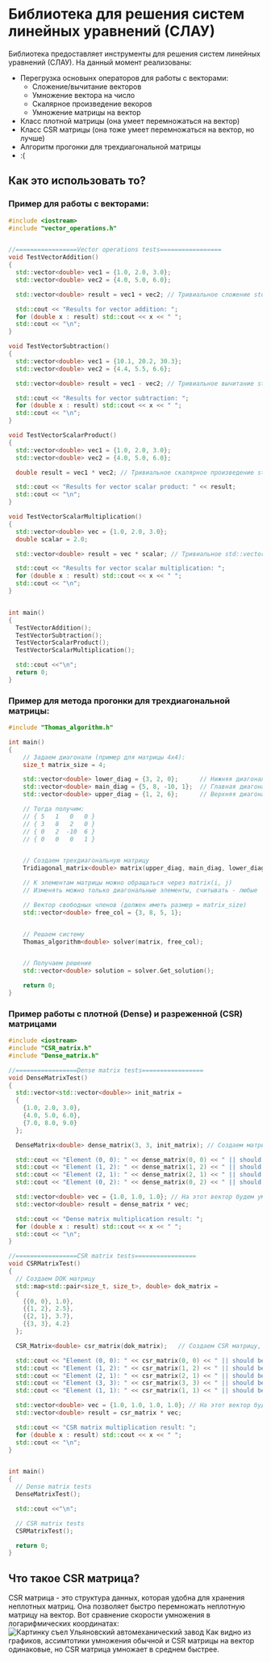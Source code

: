 # Библиотека для решения систем линейных уравнений (СЛАУ)

Библиотека предоставляет инструменты для решения систем линейных уравнений (СЛАУ). На данный момент реализованы:
- Перегрузка основынх операторов для работы с векторами:
    - Сложение/вычитание векторов
    - Умножение вектора на число
    - Скалярное произведение векоров
    - Умножение матрицы на вектор
- Класс плотной матрицы (она умеет перемножаться на вектор)
- Класс CSR матрицы (она тоже умеет перемножаться на вектор, но лучше)
- Алгоритм прогонки для трехдиагональной матрицы
- :(

## Как это использовать то?
### Пример для работы с векторами:
```cxx
#include <iostream>
#include "vector_operations.h"


//=================Vector operations tests=================
void TestVectorAddition()
{
  std::vector<double> vec1 = {1.0, 2.0, 3.0};
  std::vector<double> vec2 = {4.0, 5.0, 6.0};

  std::vector<double> result = vec1 + vec2; // Тривиальное сложение std::vector<T>

  std::cout << "Results for vector addition: ";
  for (double x : result) std::cout << x << " ";
  std::cout << "\n";
}

void TestVectorSubtraction()
{
  std::vector<double> vec1 = {10.1, 20.2, 30.3};
  std::vector<double> vec2 = {4.4, 5.5, 6.6};

  std::vector<double> result = vec1 - vec2; // Тривиальное вычитание std::vector<T>

  std::cout << "Results for vector subtraction: ";
  for (double x : result) std::cout << x << " ";
  std::cout << "\n";
}

void TestVectorScalarProduct()
{
  std::vector<double> vec1 = {1.0, 2.0, 3.0};
  std::vector<double> vec2 = {4.0, 5.0, 6.0};

  double result = vec1 * vec2; // Тривиальное скалярное произведение std::vector<T>

  std::cout << "Results for vector scalar product: " << result;
  std::cout << "\n";
}

void TestVectorScalarMultiplication()
{
  std::vector<double> vec = {1.0, 2.0, 3.0};
  double scalar = 2.0;

  std::vector<double> result = vec * scalar; // Тривиальное std::vector<T> на число

  std::cout << "Results for vector scalar multiplication: ";
  for (double x : result) std::cout << x << " ";
  std::cout << "\n";
}


int main()
{
  TestVectorAddition();
  TestVectorSubtraction();
  TestVectorScalarProduct();
  TestVectorScalarMultiplication();

  std::cout <<"\n";
  return 0;
}
```

### Пример для метода прогонки для трехдиагональной матрицы:
```cxx
#include "Thomas_algorithm.h"

int main()
{
    // Задаем диагонали (пример для матрицы 4x4):
    size_t matrix_size = 4;

    std::vector<double> lower_diag = {3, 2, 0};      // Нижняя диагональ (N-1 элементов)
    std::vector<double> main_diag = {5, 8, -10, 1};  // Главная диагональ (N элементов)
    std::vector<double> upper_diag = {1, 2, 6};      // Верхняя диагональ (N-1 элементов)

    // Тогда получим:
    // { 5   1   0   0 }
    // { 3   8   2   0 }
    // { 0   2  -10  6 }
    // { 0   0   0   1 }


    // Создаем трехдиагональную матрицу
    Tridiagonal_matrix<double> matrix(upper_diag, main_diag, lower_diag, matrix_size);

    // К элементам матрицы можно обращаться через matrix(i, j)
    // Изменять можно только диагональные элементы, считывать - любые

    // Вектор свободных членов (должен иметь размер = matrix_size)
    std::vector<double> free_col = {3, 8, 5, 1};


    // Решаем систему
    Thomas_algorithm<double> solver(matrix, free_col);


    // Получаем решение
    std::vector<double> solution = solver.Get_solution();

    return 0;
}
```

### Пример работы с плотной (Dense) и разреженной (CSR) матрицами
```cxx
#include <iostream>
#include "CSR_matrix.h"
#include "Dense_matrix.h"

//=================Dense matrix tests=================
void DenseMatrixTest()
{
  std::vector<std::vector<double>> init_matrix =
  {
    {1.0, 2.0, 3.0},
    {4.0, 5.0, 6.0},
    {7.0, 8.0, 9.0}
  };

  DenseMatrix<double> dense_matrix(3, 3, init_matrix); // Создаем матрицу

  std::cout << "Element (0, 0): " << dense_matrix(0, 0) << " || should be 1.0\n"; // Выводим ее элементы с помощью ()
  std::cout << "Element (1, 2): " << dense_matrix(1, 2) << " || should be 6.0\n";
  std::cout << "Element (2, 1): " << dense_matrix(2, 1) << " || should be 8.0\n";
  std::cout << "Element (0, 2): " << dense_matrix(0, 2) << " || should be 3.0\n";

  std::vector<double> vec = {1.0, 1.0, 1.0}; // На этот вектор будем умножать
  std::vector<double> result = dense_matrix * vec;

  std::cout << "Dense matrix multiplication result: ";
  for (double x : result) std::cout << x << " ";
  std::cout << "\n";
}

//=================CSR matrix tests=================
void CSRMatrixTest()
{
  // Создаем DOK матрицу
  std::map<std::pair<size_t, size_t>, double> dok_matrix =
  {
    {{0, 0}, 1.0},
    {{1, 2}, 2.5},
    {{2, 1}, 3.7},
    {{3, 3}, 4.2}
  }; 

  CSR_Matrix<double> csr_matrix(dok_matrix);   // Создаем CSR матрицу, передавая в конструктор DOK матрицу

  std::cout << "Element (0, 0): " << csr_matrix(0, 0) << " || should be 1.0\n"; // Выводим ее элементы с помощью ()
  std::cout << "Element (1, 2): " << csr_matrix(1, 2) << " || should be 2.5\n"; // ВАЖНО - нельзя изменять элементы CSR матрицы
  std::cout << "Element (2, 1): " << csr_matrix(2, 1) << " || should be 3.7\n"; // Вохможно, я потом это реализую
  std::cout << "Element (3, 3): " << csr_matrix(3, 3) << " || should be 4.2\n";
  std::cout << "Element (1, 1): " << csr_matrix(1, 1) << " || should be 0.0\n";

  std::vector<double> vec = {1.0, 1.0, 1.0, 1.0}; // На этот вектор будем умножать
  std::vector<double> result = csr_matrix * vec;

  std::cout << "CSR matrix multiplication result: ";
  for (double x : result) std::cout << x << " ";
  std::cout << "\n";
}


int main()
{
  // Dense matrix tests
  DenseMatrixTest();

  std::cout <<"\n";

  // CSR matrix tests
  CSRMatrixTest();

  return 0;
}
```

## Что такое CSR матрица?
CSR матрица - это структура данных, которая удобна для хранения неплотных матриц. Она позволяет быстро перемножать неплотную матрицу на вектор. Вот сравнение скорости умножения в логарифмических координатах:
![Картинку съел Ульяновский автомеханический завод](https://github.com/GlebLarkin/Systems-of-linear-equations/blob/main/data/t(n).png)
Как видно из графиков, ассимтотики умножения обычной и CSR матрицы на вектор одинаковые, но CSR матрица умножает в среднем быстрее.